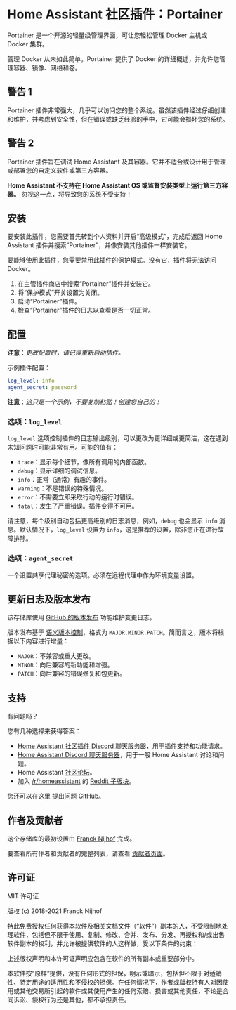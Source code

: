 # Home Assistant 社区插件：Portainer

Portainer 是一个开源的轻量级管理界面，可让您轻松管理 Docker 主机或 Docker 集群。

管理 Docker 从未如此简单。Portainer 提供了 Docker 的详细概述，并允许您管理容器、镜像、网络和卷。

## 警告 1

Portainer 插件非常强大，几乎可以访问您的整个系统。虽然该插件经过仔细创建和维护，并考虑到安全性，但在错误或缺乏经验的手中，它可能会损坏您的系统。

## 警告 2

Portainer 插件旨在调试 Home Assistant 及其容器。它并不适合或设计用于管理或部署您的自定义软件或第三方容器。

**Home Assistant 不支持在 Home Assistant OS 或监督安装类型上运行第三方容器。** 忽视这一点，将导致您的系统不受支持！

## 安装

要安装此插件，您需要首先转到个人资料并开启“高级模式”，完成后返回 Home Assistant 插件并搜索“Portainer”，并像安装其他插件一样安装它。

要能够使用此插件，您需要禁用此插件的保护模式。没有它，插件将无法访问 Docker。

1. 在主管插件商店中搜索“Portainer”插件并安装它。
1. 将“保护模式”开关设置为关闭。
1. 启动“Portainer”插件。
1. 检查“Portainer”插件的日志以查看是否一切正常。

## 配置

**注意**：_更改配置时，请记得重新启动插件。_

示例插件配置：

```yaml
log_level: info
agent_secret: password
```

**注意**：_这只是一个示例，不要复制粘贴！创建您自己的！_

### 选项：`log_level`

`log_level` 选项控制插件的日志输出级别，可以更改为更详细或更简洁，这在遇到未知问题时可能非常有用。可能的值有：

- `trace`：显示每个细节，像所有调用的内部函数。
- `debug`：显示详细的调试信息。
- `info`：正常（通常）有趣的事件。
- `warning`：不是错误的特殊情况。
- `error`：不需要立即采取行动的运行时错误。
- `fatal`：发生了严重错误。插件变得不可用。

请注意，每个级别自动包括更高级别的日志消息，例如，`debug` 也会显示 `info` 消息。默认情况下，`log_level` 设置为 `info`，这是推荐的设置，除非您正在进行故障排除。

### 选项：`agent_secret`

一个设置共享代理秘密的选项。必须在远程代理中作为环境变量设置。

## 更新日志及版本发布

该存储库使用 [GitHub 的版本发布][releases] 功能维护变更日志。

版本发布基于 [语义版本控制][semver]，格式为 `MAJOR.MINOR.PATCH`。简而言之，版本将根据以下内容进行增量：

- `MAJOR`：不兼容或重大更改。
- `MINOR`：向后兼容的新功能和增强。
- `PATCH`：向后兼容的错误修复和包更新。

## 支持

有问题吗？

您有几种选择来获得答案：

- [Home Assistant 社区插件 Discord 聊天服务器][discord]，用于插件支持和功能请求。
- [Home Assistant Discord 聊天服务器][discord-ha]，用于一般 Home Assistant 讨论和问题。
- Home Assistant [社区论坛][forum]。
- 加入 [/r/homeassistant][reddit] 的 [Reddit 子版块][reddit]。

您还可以在这里 [提出问题][issue] GitHub。

## 作者及贡献者

这个存储库的最初设置由 [Franck Nijhof][frenck] 完成。

要查看所有作者和贡献者的完整列表，请查看 [贡献者页面][contributors]。

## 许可证

MIT 许可证

版权 (c) 2018-2021 Franck Nijhof

特此免费授权任何获得本软件及相关文档文件（“软件”）副本的人，不受限制地处理软件，包括但不限于使用、复制、修改、合并、发布、分发、再授权和/或出售软件副本的权利，并允许被提供软件的人这样做，受以下条件的约束：

上述版权声明和本许可证声明应包含在软件的所有副本或重要部分中。

本软件按“原样”提供，没有任何形式的担保，明示或暗示，包括但不限于对适销性、特定用途的适用性和不侵权的担保。在任何情况下，作者或版权持有人对因使用或其他交易所引起的软件或其使用产生的任何索赔、损害或其他责任，不论是合同诉讼、侵权行为还是其他，都不承担责任。

[contributors]: https://github.com/hassio-addons/addon-portainer/graphs/contributors
[discord-ha]: https://discord.gg/c5DvZ4e
[discord]: https://discord.me/hassioaddons
[forum]: https://community.home-assistant.io/t/home-assistant-community-add-on-portainer/68836?u=frenck
[frenck]: https://github.com/frenck
[issue]: https://github.com/hassio-addons/addon-portainer/issues
[reddit]: https://reddit.com/r/homeassistant
[releases]: https://github.com/hassio-addons/addon-portainer/releases
[semver]: http://semver.org/spec/v2.0.0.htm
